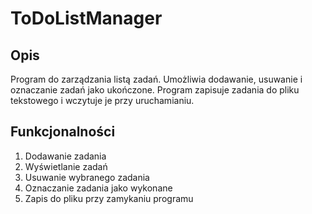 # ToDoListManager
## Opis
Program do zarządzania listą zadań. Umożliwia dodawanie, usuwanie i oznaczanie zadań jako ukończone. Program zapisuje zadania do pliku tekstowego i wczytuje je przy uruchamianiu.

## Funkcjonalności
1) Dodawanie zadania
2) Wyświetlanie zadań
3) Usuwanie wybranego zadania
4) Oznaczanie zadania jako wykonane
5) Zapis do pliku przy zamykaniu programu
